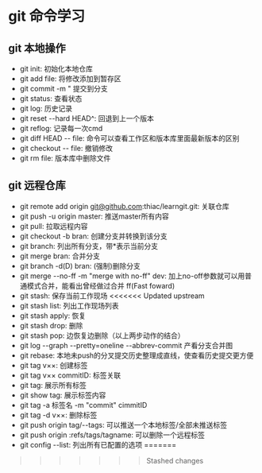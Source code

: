 # git 命令学习

## git 本地操作
- git init: 初始化本地仓库 
- git add file: 将修改添加到暂存区
- git commit -m " 提交到分支
- git status: 查看状态
- git log: 历史记录
- git reset --hard HEAD^: 回退到上一个版本
- git reflog: 记录每一次cmd
- git diff HEAD -- file: 命令可以查看工作区和版本库里面最新版本的区别
- git checkout -- file: 撤销修改 
- git rm file: 版本库中删除文件

## git 远程仓库
- git remote add origin git@github.com:thiac/learngit.git: 关联仓库
- git push -u origin master: 推送master所有内容
- git pull: 拉取远程内容
- git checkout -b bran: 创建分支并转换到该分支
- git branch: 列出所有分支，带*表示当前分支
- git merge bran: 合并分支
- git branch -d(D) bran: (强制)删除分支
- git merge --no-ff -m "merge with no-ff" dev: 加上no-off参数就可以用普通模式合并，能看出曾经做过合并
  ff(Fast foward)
- git stash: 保存当前工作现场 
<<<<<<< Updated upstream
- git stash list: 列出工作现场列表 
- git stash apply: 恢复
- git stash drop: 删除
- git stash pop: 边恢复边删除（以上两步动作的结合）
- git log --graph --pretty=oneline --abbrev-commit 产看分支合并图
- git rebase: 本地未push的分叉提交历史整理成直线，使查看历史提交更方便
- git tag v××: 创建标签
- git tag v×× commitID: 标签关联
- git tag: 展示所有标签
- git show tag: 展示标签内容
- git tag -a 标签名 -m "commit" cimmitID
- git tag -d v××: 删除标签
- git push origin tag/--tags: 可以推送一个本地标签/全部未推送标签
- git push origin :refs/tags/tagname: 可以删除一个远程标签
- git config --list: 列出所有已配置的选项
=======
>>>>>>> Stashed changes
